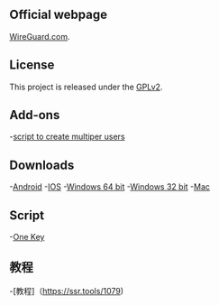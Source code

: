 ## Official webpage 
[WireGuard.com](https://www.wireguard.com/).

## License
This project is released under the [GPLv2](COPYING).

## Add-ons
-[script to create multiper users](https://raw.githubusercontent.com/hongwenjun/vps_setup/master/Wireguard/wg5clients.sh)

## Downloads
-[Android](https://play.google.com/store/apps/details?id=com.wireguard.android)
-[IOS](https://itunes.apple.com/us/app/wireguard/id1441195209?ls=1&mt=8)
-[Windows 64 bit](https://download.wireguard.com/windows-client/wireguard-amd64-0.0.14.msi)
-[Windows 32 bit](https://download.wireguard.com/windows-client/wireguard-x86-0.0.14.msi)
-[Mac](https://itunes.apple.com/us/app/wireguard/id1451685025?ls=1&mt=12)

## Script
-[One Key](https://moeclub.org/attachment/LinuxShell/wireguard.sh)

## 教程
-[教程]（https://ssr.tools/1079)
